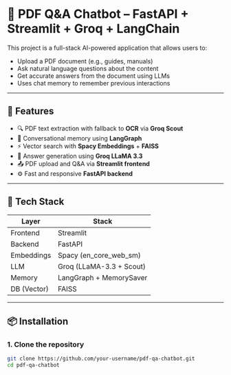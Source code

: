 # 📘 PDF Q&A Chatbot – FastAPI + Streamlit + Groq + LangChain

This project is a full-stack AI-powered application that allows users to:

- Upload a PDF document (e.g., guides, manuals)
- Ask natural language questions about the content
- Get accurate answers from the document using LLMs
- Uses chat memory to remember previous interactions

---

## 🚀 Features

- 🔍 PDF text extraction with fallback to **OCR** via **Groq Scout**
- 🧠 Conversational memory using **LangGraph**
- ⚡ Vector search with **Spacy Embeddings** + **FAISS**
- 🤖 Answer generation using **Groq LLaMA 3.3**
- 📤 PDF upload and Q&A via **Streamlit frontend**
- ⚙️ Fast and responsive **FastAPI backend**

---

## 🧰 Tech Stack

| Layer       | Stack                      |
|-------------|----------------------------|
| Frontend    | Streamlit                  |
| Backend     | FastAPI                    |
| Embeddings  | Spacy (en_core_web_sm)     |
| LLM         | Groq (LLaMA-3.3 + Scout)   |
| Memory      | LangGraph + MemorySaver    |
| DB (Vector) | FAISS                      |

---

## 📦 Installation

### 1. Clone the repository

```bash
git clone https://github.com/your-username/pdf-qa-chatbot.git
cd pdf-qa-chatbot
